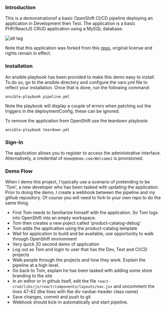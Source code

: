 ### Introduction

This is a demonstrationof a basic OpenShift CI/CD pipeline deploying an application in Development then Test. The application is a basic PHP/ReactJS CRUD application using a MySQL database.

![alt tag](http://i63.tinypic.com/2vci87n.png)

Note that this application was forked from this [repo](https://github.com/andy1992/react-crud.git), original license and rights remain in effect.

### Installation

An ansible playbook has been provided to make this demo easy to install. To do so, go to the ansible directory and configure the vars.yml file to reflect your installation. Once that is done, run the following command:

```
ansible-playbook pipeline.yml
```

Note the playbook will display a couple of errors when patching out the triggers in the deploymentConfig, these can be ignored. 

To remove the application from OpenShift use the teardown playbook:

```
ansible-playbook teardown.yml
```

### Sign-In

The application allows you to register to access the administrative interface. Alternatively, a credential of ```demo@demo.com/Welcome1``` is provisioned.

### Demo Flow

When I demo this project, I typically use a scenario of pretending to be 'Tom', a new developer who has been tasked with updating the application. Prior to doing the demo, I create a webhook between the pipeline and my github repository. Of course you will need to fork to your own repo to do the same thing.

* First Tom needs to familiarize himself with the application. So Tom logs into OpenShift into an empty workspace.
* Tom then creates a new poject called 'product-catalog-debug'
* Tom adds the application using the product-catalog template
* Wait for application to build and be available, use opportunity to walk through OpenShift environment
* Very quick 20 second demo of application
* Log out as Tom and login to user that has the Dev, Test and CI/CD projects
* Walk people through the projects and how they work. Explain the pipeline at a high level.
* Go back to Tom, explain he has been tasked with adding some store branding to the site
* In an editor or in github itself, edit the file ```react-crud/libs/js/react/components/layouts/nav.jsx``` and uncomment the lines 47-62 (the lines with the div navbar-header class name)
* Save changes, commit and push to git
* Webhook should kick-in automatically and start pipeline.